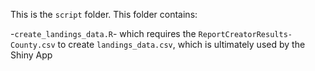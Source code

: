 This is the `script` folder. This folder contains:  
  
-`create_landings_data.R`- which requires the `ReportCreatorResults-County.csv` to create `landings_data.csv`, which is ultimately used by the Shiny App